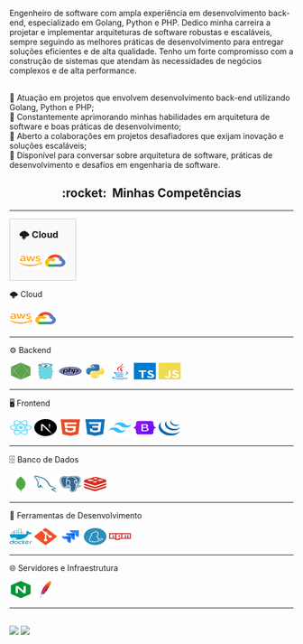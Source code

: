 Engenheiro de software com ampla experiência em desenvolvimento back-end, especializado em Golang, Python e PHP. Dedico minha carreira a projetar e implementar arquiteturas de software robustas e escaláveis, sempre seguindo as melhores práticas de desenvolvimento para entregar soluções eficientes e de alta qualidade. Tenho um forte compromisso com a construção de sistemas que atendam às necessidades de negócios complexos e de alta performance.<br><br>

🔭 Atuação em projetos que envolvem desenvolvimento back-end utilizando Golang, Python e PHP;<br>
🌱 Constantemente aprimorando minhas habilidades em arquitetura de software e boas práticas de desenvolvimento;<br>
👯 Aberto a colaborações em projetos desafiadores que exijam inovação e soluções escaláveis;<br>
💬 Disponível para conversar sobre arquitetura de software, práticas de desenvolvimento e desafios em engenharia de software.<br>

<h2 align="center"> :rocket: &nbsp;Minhas Competências </h2>

<table style="width: 100%; border: none;">
  <tr>
    <td style="border: 1px solid #ccc; border-radius: 8px; padding: 16px; background-color: #f9f9f9;">
      <h3 style="margin-top: 0;">🌩️ Cloud </h3>
      <div>
        <img title="AWS" alt="AWS" height="30" width="40" src="https://raw.githubusercontent.com/devicons/devicon/master/icons/amazonwebservices/amazonwebservices-plain-wordmark.svg">
        <img title="GCP" alt="GCP" height="30" width="40" src="https://raw.githubusercontent.com/devicons/devicon/master/icons/googlecloud/googlecloud-original.svg">
      </div>
    </td>
  </tr>
  
  ---
  
</table>

🌩️ Cloud 
<div>
  <img title="AWS" alt="AWS" height="30" width="40" src="https://raw.githubusercontent.com/devicons/devicon/master/icons/amazonwebservices/amazonwebservices-plain-wordmark.svg">
  <img title="GCP" alt="GCP" height="30" width="40" src="https://raw.githubusercontent.com/devicons/devicon/master/icons/googlecloud/googlecloud-original.svg">
</div>

---

⚙️ Backend 
<div>
  <img title="NodeJS" alt="ViniciusAzeved-NodeJS" height="30" width="40" src="https://raw.githubusercontent.com/devicons/devicon/master/icons/nodejs/nodejs-plain.svg">
  <img title="Golang" alt="ViniciusAzeved-Golang" height="30" width="40" src="https://raw.githubusercontent.com/devicons/devicon/master/icons/go/go-original.svg">
  <img title="PHP" alt="ViniciusAzeved-PHP" height="30" width="40" src="https://raw.githubusercontent.com/devicons/devicon/master/icons/php/php-original.svg">
  <img title="Python" alt="ViniciusAzeved-Python" height="30" width="40" src="https://raw.githubusercontent.com/devicons/devicon/master/icons/python/python-original.svg">
  <img title="Java" alt="ViniciusAzeved-Java" height="30" width="40" src="https://raw.githubusercontent.com/devicons/devicon/master/icons/java/java-original.svg">
  <img title="TypeScript" alt="ViniciusAzeved-TypeScript" height="30" width="40" src="https://raw.githubusercontent.com/devicons/devicon/master/icons/typescript/typescript-plain.svg">
  <img title="JavaScript" alt="ViniciusAzeved-JavaScript" height="30" width="40" src="https://raw.githubusercontent.com/devicons/devicon/master/icons/javascript/javascript-plain.svg">
</div>

---

🖥️ Frontend 
<div>
  <img title="React" alt="ViniciusAzeved-React" height="30" width="40" src="https://raw.githubusercontent.com/devicons/devicon/master/icons/react/react-original.svg">
  <img title="NextJS" alt="ViniciusAzeved-NextJS" height="30" width="40" src="https://raw.githubusercontent.com/devicons/devicon/master/icons/nextjs/nextjs-original.svg">
  <img title="HTML5" alt="ViniciusAzeved-HTML5" height="30" width="40" src="https://raw.githubusercontent.com/devicons/devicon/master/icons/html5/html5-plain.svg">
  <img title="CSS3" alt="ViniciusAzeved-CSS3" height="30" width="40" src="https://raw.githubusercontent.com/devicons/devicon/master/icons/css3/css3-plain.svg">
  <img title="TailwindCSS" alt="ViniciusAzeved-TailwindCSS" height="30" width="40" src="https://raw.githubusercontent.com/devicons/devicon/master/icons/tailwindcss/tailwindcss-original.svg">
  <img title="Bootstrap" alt="ViniciusAzeved-Bootstrap" height="30" width="40" src="https://raw.githubusercontent.com/devicons/devicon/master/icons/bootstrap/bootstrap-original.svg">
  <img title="jQuery" alt="ViniciusAzeved-jQuery" height="30" width="40" src="https://raw.githubusercontent.com/devicons/devicon/master/icons/jquery/jquery-plain.svg">
</div>

---

🗄️ Banco de Dados 
<div>
  <img title="MongoDB" alt="ViniciusAzeved-MongoDB" height="30" width="40" src="https://raw.githubusercontent.com/devicons/devicon/master/icons/mongodb/mongodb-plain.svg">
  <img title="MySQL" alt="ViniciusAzeved-MySQL" height="30" width="40" src="https://raw.githubusercontent.com/devicons/devicon/master/icons/mysql/mysql-original.svg">
  <img title="PostgreSQL" alt="ViniciusAzeved-PostgreSQL" height="30" width="40" src="https://raw.githubusercontent.com/devicons/devicon/master/icons/postgresql/postgresql-plain.svg">
  <img title="Redis" alt="ViniciusAzeved-Redis" height="30" width="40" src="https://raw.githubusercontent.com/devicons/devicon/master/icons/redis/redis-plain.svg">
</div>

---

🔧 Ferramentas de Desenvolvimento 
<div>
  <img title="Docker" alt="ViniciusAzeved-Docker" height="30" width="40" src="https://raw.githubusercontent.com/devicons/devicon/master/icons/docker/docker-plain-wordmark.svg">
  <img title="GIT" alt="ViniciusAzeved-GIT" height="30" width="40" src="https://raw.githubusercontent.com/devicons/devicon/master/icons/git/git-original.svg">
  <img title="Jira" alt="ViniciusAzeved-Jira" height="30" width="40" src="https://raw.githubusercontent.com/devicons/devicon/master/icons/jira/jira-original.svg">
  <img title="Yarn" alt="ViniciusAzeved-Yarn" height="30" width="40" src="https://raw.githubusercontent.com/devicons/devicon/master/icons/yarn/yarn-original.svg">
  <img title="NPM" alt="ViniciusAzeved-NPM" height="30" width="40" src="https://raw.githubusercontent.com/devicons/devicon/master/icons/npm/npm-original-wordmark.svg">
</div>

---

🌐 Servidores e Infraestrutura 
<div>
  <img title="NGINX" alt="ViniciusAzeved-NGINX" height="30" width="40" src="https://raw.githubusercontent.com/devicons/devicon/master/icons/nginx/nginx-original.svg">
  <img title="Apache" alt="ViniciusAzeved-Apache" height="30" width="40" src="https://raw.githubusercontent.com/devicons/devicon/master/icons/apache/apache-original.svg">
</div>

---

</div>

 <br>
<div>
  <a href="mailto:viniciusdiazevedo@gmail.com"><img src="https://img.shields.io/badge/-Gmail-%23333?style=for-the-badge&logo=gmail&logoColor=white" target="_blank"></a>
  <a href="https://www.linkedin.com/in/viniciusazevedo-dev/" target="_blank"><img src="https://img.shields.io/badge/-LinkedIn-%230077B5?style=for-the-badge&logo=linkedin&logoColor=white" target="_blank"></a> 
</div>


